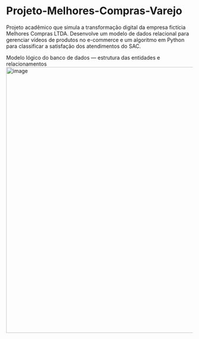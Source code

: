 # Projeto-Melhores-Compras-Varejo
Projeto acadêmico que simula a transformação digital da empresa fictícia Melhores Compras LTDA. Desenvolve um modelo de dados relacional para gerenciar vídeos de produtos no e-commerce e um algoritmo em Python para classificar a satisfação dos atendimentos do SAC.

Modelo lógico do banco de dados — estrutura das entidades e relacionamentos
<img width="1069" height="719" alt="image" src="https://github.com/user-attachments/assets/1e36ea79-d69c-4d52-afce-0b6e59f815d1" />

